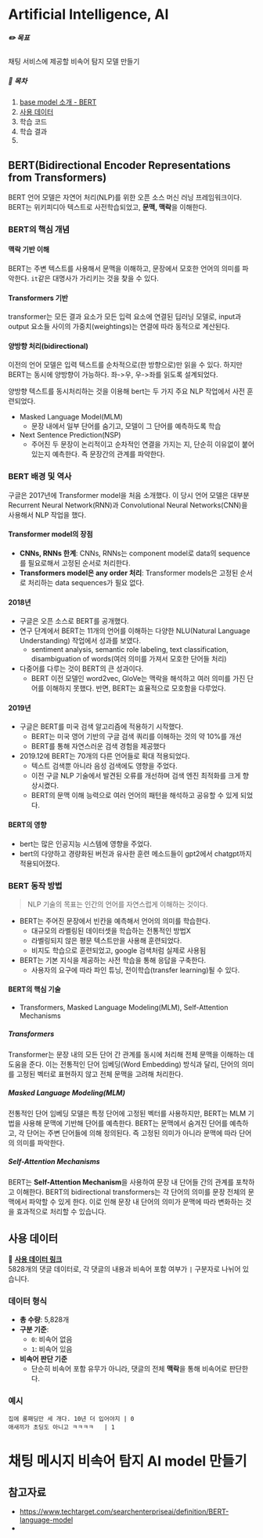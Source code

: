 # Artificial Intelligence, AI
##### ✏️ 목표
채팅 서비스에 제공할 비속어 탐지 모델 만들기</br>
##### 📑 목차
1. [base model 소개 - BERT](#bertbidirectional-encoder-representations-from-transformers) 
2. [사용 데이터](#사용-데이터)  
3. 학습 코드  
4. 학습 결과
5. 

## BERT(Bidirectional Encoder Representations from Transformers)
BERT 언어 모델은 자연어 처리(NLP)를 위한 오픈 소스 머신 러닝 프레임워크이다. BERT는 위키피디아 텍스트로 사전학습되었고, **문맥, 맥락**을 이해한다.

### BERT의 핵심 개념
#### 맥락 기반 이해
BERT는 주변 텍스트를 사용해서 문맥을 이해하고, 문장에서 모호한
언어의 의미를 파악한다. `it`같은 대명사가 가리키는 것을 찾을 수 있다.
#### Transformers 기반
transformer는 모든 결과 요소가 모든 입력 요소에 연결된 딥러닝 모델로, input과 output 요소들 사이의 가중치(weightings)는 연결에 따라 동적으로 계산된다.
#### 양방향 처리(bidirectional)
이전의 언어 모델은 입력 텍스트를 순차적으로(한 방향으로)만 읽을 수 있다. 하지만 BERT는 동시에 양방향이 가능하다. 좌->우, 우->좌를 읽도록 설계되었다.

양방향 텍스트를 동시처리하는 것을 이용해 bert는 두 가지 주요 NLP 작업에서 사전 훈련되었다. 
- Masked Language Model(MLM)
  - 문장 내에서 일부 단어를 숨기고, 모델이 그 단어를 예측하도록 학습
- Next Sentence Prediction(NSP)
  - 주어진 두 문장이 논리적이고 순차적인 연결을 가지는 지, 단순히 이유없이 붙어있는지 예측한다. 즉 문장간의 관계를 파악한다.

### BERT 배경 및 역사
구글은 2017년에 Transformer model을 처음 소개했다.
이 당시 언어 모델은 대부분 Recurrent Neural Network(RNN)과 Convolutional Neural Networks(CNN)을 사용해서 NLP 작업을 했다.
#### Transformer model의 장점
- **CNNs, RNNs 한계**: CNNs, RNNs는 component model로 data의 sequence를 필요로해서 고정된 순서로 처리한다.
- **Transformers model은 any order 처리**: Transformer models은 고정된 순서로 처리하는 data sequences가 필요 없다.

#### 2018년
- 구글은 오픈 소스로 BERT를 공개했다. 
- 연구 단계에서 BERT는 11개의 언어를 이해하는 다양한 NLU(Natural Language Understanding) 작업에서 성과를 보였다. 
  - sentiment analysis, semantic role labeling, text classification, disambiguation of words(여러 의미를 가져서 모호한 단어들 처리)
- 다중어를 다루는 것이 BERT의 큰 성과이다.
  - BERT 이전 모델인 word2vec, GloVe는 맥락을 해석하고 여러 의미를 가진 단어를 이해하지 못했다. 반면, BERT는 효율적으로 모호함을 다루었다. 

#### 2019년
- 구글은 BERT를 미국 검색 알고리즘에 적용하기 시작했다.
  - BERT는 미국 영어 기반의 구글 검색 쿼리를 이해하는 것의 약 10%를 개선
  - BERT를 통해 자연스러운 검색 경험을 제공했다
- 2019.12에 BERT는 70개의 다른 언어들로 확대 적용되었다.
  - 텍스트 검색뿐 아니라 음성 검색에도 영향을 주었다.
  - 이전 구글 NLP 기술에서 발견된 오류를 개선하며 검색 엔진 최적화를 크게 향상시켰다.
  - BERT의 문맥 이해 능력으로 여러 언어의 패턴을 해석하고 공유할 수 있게 되었다.

#### BERT의 영향
- bert는 많은 인공지능 시스템에 영향을 주었다. 
- bert의 다양하고 경량화된 버전과 유사한 훈련 메소드들이 gpt2에서 chatgpt까지 적용되어졌다.

### BERT 동작 방법
> NLP 기술의 목표는 인간의 언어를 자연스럽게 이해하는 것이다.
- BERT는 주어진 문장에서 빈칸을 예측해서 언어의 의미를 학습한다.
  - 대규모의 라벨링된 데이터셋을 학습하는 전통적인 방법X
  - 라벨링되지 않은 평문 텍스트만을 사용해 훈련되었다.
  - 비지도 학습으로 훈련되었고, google 검색처럼 실제로 사용됨
- BERT는 기본 지식을 제공하는 사전 학습을 통해 응답을 구축한다.
  - 사용자의 요구에 따라 파인 튜닝, 전이학습(transfer learning)될 수 있다.

#### BERT의 핵심 기술
- Transformers, Masked Language Modeling(MLM), Self-Attention Mechanisms
##### Transformers
Transformer는 문장 내의 모든 단어 간 관계를 동시에 처리해 전체 문맥을 이해하는 데 도움을 준다. 이는 전통적인 단어 임베딩(Word Embedding) 방식과 달리, 단어의 의미를 고정된 벡터로 표현하지 않고 전체 문맥을 고려해 처리한다.
##### Masked Language Modeling(MLM)
전통적인 단어 임베딩 모델은 특정 단어에 고정된 벡터를 사용하지만, BERT는 MLM 기법을 사용해 문맥에 기반해 단어를 예측한다. BERT는 문맥에서 숨겨진 단어를 예측하고, 각 단어는 주변 단어들에 의해 정의된다. 즉 고정된 의미가 아니라 문맥에 따라 단어의 의미를 파악한다.
##### Self-Attention Mechanisms
BERT는 **Self-Attention Mechanism**을 사용하여 문장 내 단어들 간의 관계를 포착하고 이해한다. BERT의 bidirectional transformers는 각 단어의 의미를 문장 전체의 문맥에서 파악할 수 있게 한다. 이로 인해 문장 내 단어의 의미가 문맥에 따라 변화하는 것을 효과적으로 처리할 수 있습니다.

## 사용 데이터
🔗 **[사용 데이터 링크](https://github.com/2runo/Curse-detection-data)**  
5828개의 댓글 데이터로, 각 댓글의 내용과 비속어 포함 여부가 `|` 구분자로 나뉘어 있습니다.

### 데이터 형식
- **총 수량**: 5,828개
- **구분 기준**: 
  - `0`: 비속어 없음
  - `1`: 비속어 있음
- **비속어 판단 기준**
  - 단순히 비속어 포함 유무가 아니라, 댓글의 전체 **맥락**을 통해 비속어로 판단한다.

### 예시
```text
집에 롱패딩만 세 개다. 10년 더 입어야지 | 0
애새끼가 초딩도 아니고 ㅋㅋㅋㅋ	| 1
```

# 채팅 메시지 비속어 탐지 AI model 만들기


## 참고자료
- https://www.techtarget.com/searchenterpriseai/definition/BERT-language-model
- 
